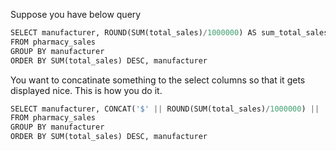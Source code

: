 Suppose you have below query
```python
SELECT manufacturer, ROUND(SUM(total_sales)/1000000) AS sum_total_sales
FROM pharmacy_sales
GROUP BY manufacturer
ORDER BY SUM(total_sales) DESC, manufacturer
```

You want to concatinate something to the select columns so that it gets displayed nice. This is how you do it.
```python
SELECT manufacturer, CONCAT('$' || ROUND(SUM(total_sales)/1000000) || ' million') AS sum_total_sales
FROM pharmacy_sales
GROUP BY manufacturer
ORDER BY SUM(total_sales) DESC, manufacturer
```
